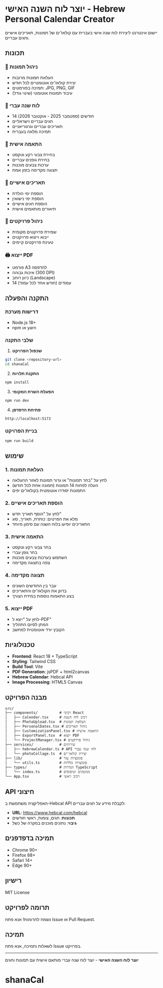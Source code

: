 # יוצר לוח השנה האישי - Hebrew Personal Calendar Creator

יישום אינטרנט ליצירת לוח שנה אישי בעברית עם קולאז'ים של תמונות, תאריכים אישיים וחגים עבריים.

## תכונות

### 📸 ניהול תמונות

- העלאת תמונות מרובות
- יצירת קולאז'ים אוטומטיים לכל חודש
- תמיכה בפורמטים: JPG, PNG, GIF
- עיבוד תמונות אוטומטי (שינוי גודל)

### 📅 לוח שנה עברי

- 14 חודשים (ספטמבר 2025 - אוקטובר 2026)
- חגים עבריים וישראליים
- תאריכים עבריים וגרגוריאניים
- תמיכה מלאה בעברית

### 🎨 התאמה אישית

- בחירת צבעי רקע וטקסט
- בחירת גופנים עבריים
- ערכות צבעים מוכנות
- תצוגה מקדימה בזמן אמת

### 📝 תאריכים אישיים

- הוספת ימי הולדת
- הוספת ימי נישואין
- הוספת חגים אישיים
- תיאורים מותאמים אישית

### 💾 ניהול פרויקטים

- שמירת פרויקטים מקומית
- ייבוא וייצוא פרויקטים
- טעינת פרויקטים קיימים

### 🖨️ ייצוא PDF

- פורמט A3 להדפסה
- איכות גבוהה (300 DPI)
- כיוון רוחב (Landscape)
- 14 עמודים (חודש אחד לכל עמוד)

## התקנה והפעלה

### דרישות מערכת

- Node.js 18+
- npm או yarn

### שלבי התקנה

1. **שכפול הפרויקט**

```bash
git clone <repository-url>
cd shanaCal
```

2. **התקנת תלויות**

```bash
npm install
```

3. **הפעלת השרת המקומי**

```bash
npm run dev
```

4. **פתיחת הדפדפן**

```
http://localhost:5173
```

### בניית הפרויקט

```bash
npm run build
```

## שימוש

### 1. העלאת תמונות

- לחץ על "בחר תמונות" או גרור תמונות לאזור ההעלאה
- העלה לפחות 14 תמונות (תמונה אחת לכל חודש)
- התמונות יסודרו אוטומטית בקולאז'ים יפים

### 2. הוספת תאריכים אישיים

- לחץ על "הוסף תאריך חדש"
- מלא את הפרטים: כותרת, תאריך, סוג
- התאריכים יופיעו בלוח השנה עם סימון מיוחד

### 3. התאמה אישית

- בחר צבעי רקע וטקסט
- בחר גופן עברי
- השתמש בערכות צבעים מוכנות
- צפה בתצוגה מקדימה

### 4. תצוגה מקדימה

- עבר בין החודשים השונים
- בדוק את הקולאז'ים והתאריכים
- בצע התאמות נוספות במידת הצורך

### 5. ייצוא PDF

- לחץ על "ייצא ל-PDF"
- המתן לסיום התהליך
- הקובץ יורד אוטומטית למחשב

## טכנולוגיות

- **Frontend**: React 18 + TypeScript
- **Styling**: Tailwind CSS
- **Build Tool**: Vite
- **PDF Generation**: jsPDF + html2canvas
- **Hebrew Calendar**: Hebcal API
- **Image Processing**: HTML5 Canvas

## מבנה הפרויקט

```
src/
├── components/          # רכיבי React
│   ├── Calendar.tsx     # רכיב לוח השנה
│   ├── PhotoUpload.tsx  # העלאת תמונות
│   ├── PersonalDates.tsx # ניהול תאריכים
│   ├── CustomizationPanel.tsx # התאמה אישית
│   ├── ExportPanel.tsx  # ייצוא PDF
│   └── ProjectManager.tsx # ניהול פרויקטים
├── services/            # שירותים
│   ├── hebrewCalendar.ts # API לוח שנה עברי
│   └── photoCollage.ts  # יצירת קולאז'ים
├── lib/                 # פונקציות עזר
│   └── utils.ts         # פונקציות כלליות
├── types/               # הגדרות TypeScript
│   └── index.ts         # ממשקים וטיפוסים
└── App.tsx              # רכיב ראשי
```

## API חיצוני

האפליקציה משתמשת ב-Hebcal API לקבלת מידע על חגים עבריים:

- **URL**: https://www.hebcal.com/hebcal
- **תכונות**: חגים, צומות, ראשי חודשים
- **גיבוי**: נתונים מוכנים במקרה של כשל

## תמיכה בדפדפנים

- Chrome 90+
- Firefox 88+
- Safari 14+
- Edge 90+

## רישיון

MIT License

## תרומה לפרויקט

נשמח לתרומות! אנא פתח Issue או Pull Request.

## תמיכה

לשאלות ותמיכה, אנא פתח Issue בפרויקט.

---

**יוצר לוח השנה האישי** - יוצר לוח שנה עברי מותאם אישית עם תמונות וחגים
# shanaCal
